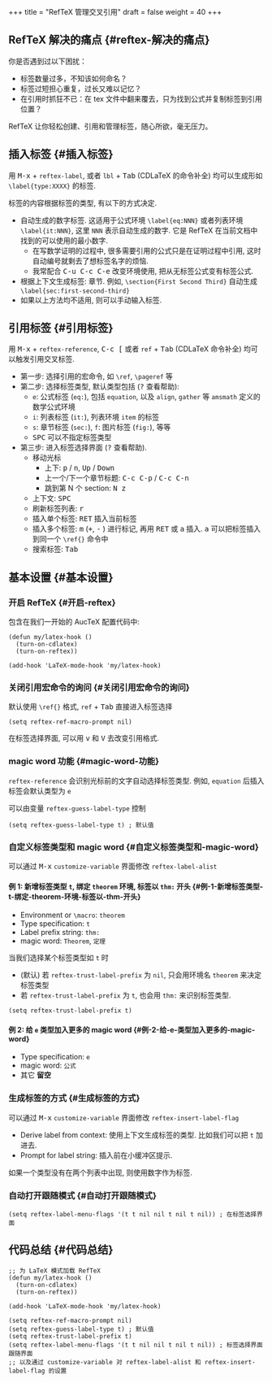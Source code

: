 +++
title = "RefTeX 管理交叉引用"
draft = false
weight = 40
+++

## RefTeX 解决的痛点 {#reftex-解决的痛点}

你是否遇到过以下困扰：

-   标签数量过多，不知该如何命名？
-   标签过短担心重复，过长又难以记忆？
-   在引用时抓狂不已：在 tex 文件中翻来覆去，只为找到公式并复制标签到引用位置？

RefTeX 让你轻松创建、引用和管理标签，随心所欲，毫无压力。


## 插入标签 {#插入标签}

用 <kbd>M-x</kbd> + `reftex-label`, 或者 `lbl` + <kbd>Tab</kbd> (CDLaTeX 的命令补全) 均可以生成形如 `\label{type:XXXX}` 的标签.

标签的内容根据标签的类型, 有以下的方式决定.

-   自动生成的数字标签. 这适用于公式环境 `\label{eq:NNN}` 或者列表环境 `\label{it:NNN}`, 这里 `NNN` 表示自动生成的数字. 它是 RefTeX 在当前文档中找到的可以使用的最小数字.
    -   在写数学证明的过程中, 很多需要引用的公式只是在证明过程中引用, 这时自动编号就剩去了想标签名字的烦恼.
    -   我常配合 <kbd>C-u C-c C-e</kbd> 改变环境使用, 把从无标签公式变有标签公式.
-   根据上下文生成标签: 章节. 例如, `\section{First Second Third}` 自动生成 `\label{sec:first-second-third}`
-   如果以上方法均不适用, 则可以手动输入标签.


## 引用标签 {#引用标签}

用 <kbd>M-x</kbd> + `reftex-reference`,  <kbd>C-c [</kbd> 或者 `ref` + <kbd>Tab</kbd> (CDLaTeX 命令补全) 均可以触发引用交叉标签.

-   第一步: 选择引用的宏命令, 如 `\ref`, `\pageref` 等
-   第二步: 选择标签类型, 默认类型包括 (<kbd>?</kbd> 查看帮助):
    -   `e`: 公式标签 (`eq:`), 包括 `equation`, 以及 `align`, `gather` 等 `amsmath` 定义的数学公式环境
    -   `i`: 列表标签 (`it:`), 列表环境 `item` 的标签
    -   `s`: 章节标签 (`sec:`), `f`: 图片标签 (`fig:`), 等等
    -   <kbd>SPC</kbd> 可以不指定标签类型
-   第三步: 进入标签选择界面 (<kbd>?</kbd> 查看帮助).
    -   移动光标
        -   上下: <kbd>p</kbd> / <kbd>n</kbd>, <kbd>Up</kbd> / <kbd>Down</kbd>
        -   上一个/下一个章节标题: <kbd>C-c C-p</kbd> / <kbd>C-c C-n</kbd>
        -   跳到第 N 个 section: <kbd>N z</kbd>
    -   上下文: <kbd>SPC</kbd>
    -   刷新标签列表: <kbd>r</kbd>
    -   插入单个标签: <kbd>RET</kbd> 插入当前标签
    -   插入多个标签: <kbd>m</kbd> (<kbd>+</kbd>, <kbd>-</kbd> ) 进行标记, 再用 <kbd>RET</kbd> 或  <kbd>a</kbd> 插入. <kbd>a</kbd> 可以把标签插入到同一个 `\ref{}` 命令中
    -   搜索标签: <kbd>Tab</kbd>


## 基本设置 {#基本设置}


### 开启 RefTeX {#开启-reftex}

包含在我们一开始的 AucTeX 配置代码中:

```elisp
(defun my/latex-hook ()
  (turn-on-cdlatex)
  (turn-on-reftex))

(add-hook 'LaTeX-mode-hook 'my/latex-hook)
```


### 关闭引用宏命令的询问 {#关闭引用宏命令的询问}

默认使用 `\ref{}` 格式,  `ref` + <kbd>Tab</kbd> 直接进入标签选择

```elisp
(setq reftex-ref-macro-prompt nil)
```

在标签选择界面, 可以用 <kbd>v</kbd> 和 <kbd>V</kbd> 去改变引用格式.


### magic word 功能 {#magic-word-功能}

`reftex-reference` 会识别光标前的文字自动选择标签类型. 例如, `equation` 后插入标签会默认类型为 `e`

可以由变量 `reftex-guess-label-type` 控制

```elisp
(setq reftex-guess-label-type t) ; 默认值
```


### 自定义标签类型和 magic word {#自定义标签类型和-magic-word}

可以通过 <kbd>M-x</kbd> `customize-variable` 界面修改 `reftex-label-alist`


#### 例 1: 新增标签类型 `t`,  绑定 `theorem` 环境, 标签以 `thm:` 开头 {#例-1-新增标签类型-t-绑定-theorem-环境-标签以-thm-开头}

-   Environment or `\macro`: `theorem`
-   Type specification: `t`
-   Label prefix string: `thm:`
-   magic word: `Theorem`, `定理`

当我们选择某个标签类型如 `t` 时

-   (默认) 若 `reftex-trust-label-prefix` 为 `nil`, 只会用环境名 `theorem` 来决定标签类型
-   若 `reftex-trust-label-prefix` 为 `t`, 也会用 `thm:` 来识别标签类型.

<!--listend-->

```elisp
(setq reftex-trust-label-prefix t)
```


#### 例 2: 给 `e` 类型加入更多的 magic word {#例-2-给-e-类型加入更多的-magic-word}

-   Type specification: `e`
-   magic word: `公式`
-   其它 **留空**


### 生成标签的方式 {#生成标签的方式}

可以通过 <kbd>M-x</kbd> `customize-variable` 界面修改 `reftex-insert-label-flag`

-   Derive label from context: 使用上下文生成标签的类型. 比如我们可以把 `t` 加进去.
-   Prompt for label string: 插入前在小缓冲区提示.

如果一个类型没有在两个列表中出现, 则使用数字作为标签.


### 自动打开跟随模式 {#自动打开跟随模式}

```elisp
(setq reftex-label-menu-flags '(t t nil nil t nil t nil)) ; 在标签选择界面
```


## 代码总结 {#代码总结}

```elisp
;; 为 LaTeX 模式加载 RefTeX
(defun my/latex-hook ()
  (turn-on-cdlatex)
  (turn-on-reftex))

(add-hook 'LaTeX-mode-hook 'my/latex-hook)

(setq reftex-ref-macro-prompt nil)
(setq reftex-guess-label-type t) ; 默认值
(setq reftex-trust-label-prefix t)
(setq reftex-label-menu-flags '(t t nil nil t nil t nil)) ; 标签选择界面跟随界面
;; 以及通过 customize-variable 对 reftex-label-alist 和 reftex-insert-label-flag 的设置
```
